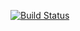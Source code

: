 [![Build Status](https://travis-ci.org/Chaz-Keck/Travis.svg?branch=master)](https://travis-ci.org/Chaz-Keck/Travis)
